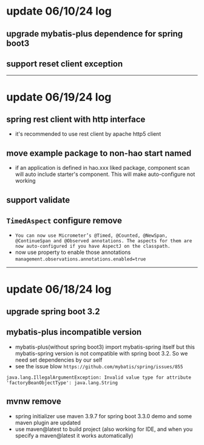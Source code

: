 # update 06/10/24 log
## upgrade mybatis-plus dependence for spring boot3
## support reset client exception
---

# update 06/19/24 log
## spring rest client with http interface 
- it's recommended to use rest client by apache http5 client
## move example package to non-hao start named
- if an application is defined in hao.xxx liked package, component scan will auto include starter's component. This will make auto-configure not working
## support validate
## `TimedAspect` configure remove
- `You can now use Micrometer’s @Timed, @Counted, @NewSpan, @ContinueSpan and @Observed annotations. The aspects for them are now auto-configured if you have AspectJ on the classpath.`
- now use property to enable those annotations `management.observations.annotations.enabled=true`

---

# update 06/18/24 log
## upgrade spring boot 3.2
## mybatis-plus incompatible version
- mybatis-plus(without spring boot3) import mybatis-spring itself but this mybatis-spring version is not compatible with  spring boot 3.2. So we need set dependencies by our self
- see the issue blow `https://github.com/mybatis/spring/issues/855`
```
java.lang.IllegalArgumentException: Invalid value type for attribute 'factoryBeanObjectType': java.lang.String
```
## mvnw remove
- spring initializer use maven 3.9.7 for spring boot 3.3.0 demo and some maven plugin are updated
- use maven@latest to build project (also working for IDE, and when you specify a maven@latest it works automatically)